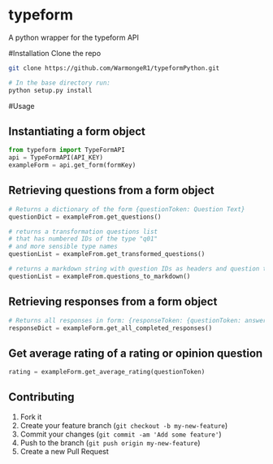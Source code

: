 # typeform
A python wrapper for the typeform API

#Installation
Clone the repo

```bash
git clone https://github.com/WarmongeR1/typeformPython.git

# In the base directory run:
python setup.py install
```

#Usage

## Instantiating a form object

```python
from typeform import TypeFormAPI
api = TypeFormAPI(API_KEY)
exampleForm = api.get_form(formKey)
```

## Retrieving questions from a form object
```python
# Returns a dictionary of the form {questionToken: Question Text}
questionDict = exampleFrom.get_questions()

# returns a transformation questions list
# that has numbered IDs of the type "q01"
# and more sensible type names
questionList = exampleFrom.get_transformed_questions()

# returns a markdown string with question IDs as headers and question text as the text
questionList = exampleFrom.questions_to_markdown()
```


## Retrieving responses from a form object

```python
# Returns all responses in form: {responseToken: {questionToken: answerString....}}
responseDict = exampleForm.get_all_completed_responses()
```

## Get average rating of a rating or opinion question

```python
rating = exampleForm.get_average_rating(questionToken)
```

## Contributing

1. Fork it
2. Create your feature branch (`git checkout -b my-new-feature`)
3. Commit your changes (`git commit -am 'Add some feature'`)
4. Push to the branch (`git push origin my-new-feature`)
5. Create a new Pull Request
